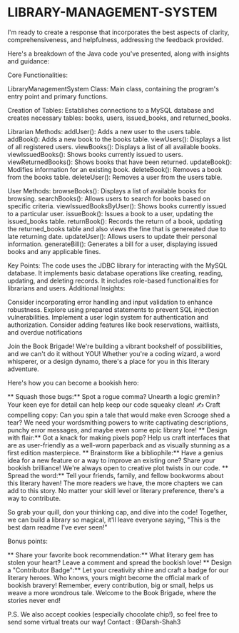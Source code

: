 # LIBRARY-MANAGEMENT-SYSTEM


I'm ready to create a response that incorporates the best aspects of clarity, comprehensiveness, and helpfulness, addressing the feedback provided.

Here's a breakdown of the Java code you've presented, along with insights and guidance:

Core Functionalities:

LibraryManagementSystem Class:
Main class, containing the program's entry point and primary functions.

Creation of Tables:
Establishes connections to a MySQL database and creates necessary tables: books, users, issued_books, and returned_books.

Librarian Methods:
addUser(): Adds a new user to the users table.
addBook(): Adds a new book to the books table.
viewUsers(): Displays a list of all registered users.
viewBooks(): Displays a list of all available books.
viewIssuedBooks(): Shows books currently issued to users.
viewReturnedBooks(): Shows books that have been returned.
updateBook(): Modifies information for an existing book.
deleteBook(): Removes a book from the books table.
deleteUser(): Removes a user from the users table.

User Methods:
browseBooks(): Displays a list of available books for browsing.
searchBooks(): Allows users to search for books based on specific criteria.
viewIssuedBooksByUser(): Shows books currently issued to a particular user.
issueBook(): Issues a book to a user, updating the issued_books table.
returnBook(): Records the return of a book, updating the returned_books table and also views the fine that is genereated due to late returning date.
updateUser(): Allows users to update their personal information.
generateBill(): Generates a bill for a user, displaying issued books and any applicable fines.

Key Points:
The code uses the JDBC library for interacting with the MySQL database.
It implements basic database operations like creating, reading, updating, and deleting records.
It includes role-based functionalities for librarians and users.
Additional Insights:

Consider incorporating error handling and input validation to enhance robustness.
Explore using prepared statements to prevent SQL injection vulnerabilities.
Implement a user login system for authentication and authorization.
Consider adding features like book reservations, waitlists, and overdue notifications

Join the Book Brigade!
We're building a vibrant bookshelf of possibilities, and we can't do it without YOU! Whether you're a coding wizard, a word whisperer, or a design dynamo, there's a place for you in this literary adventure.

Here's how you can become a bookish hero:

** Squash those bugs:** Spot a rogue comma? Unearth a logic gremlin? Your keen eye for detail can help keep our code squeaky clean!
✍️ Craft compelling copy: Can you spin a tale that would make even Scrooge shed a tear? We need your wordsmithing powers to write captivating descriptions, punchy error messages, and maybe even some epic library lore!
** Design with flair:** Got a knack for making pixels pop? Help us craft interfaces that are as user-friendly as a well-worn paperback and as visually stunning as a first edition masterpiece.
** Brainstorm like a bibliophile:** Have a genius idea for a new feature or a way to improve an existing one? Share your bookish brilliance! We're always open to creative plot twists in our code.
** Spread the word:** Tell your friends, family, and fellow bookworms about this literary haven! The more readers we have, the more chapters we can add to this story.
No matter your skill level or literary preference, there's a way to contribute.

So grab your quill, don your thinking cap, and dive into the code! Together, we can build a library so magical, it'll leave everyone saying, "This is the best darn readme I've ever seen!"

Bonus points:

** Share your favorite book recommendation:** What literary gem has stolen your heart? Leave a comment and spread the bookish love!
** Design a "Contributor Badge":** Let your creativity shine and craft a badge for our literary heroes. Who knows, yours might become the official mark of bookish bravery!
Remember, every contribution, big or small, helps us weave a more wondrous tale. Welcome to the Book Brigade, where the stories never end!

P.S. We also accept cookies (especially chocolate chip!), so feel free to send some virtual treats our way!
Contact : @Darsh-Shah3
